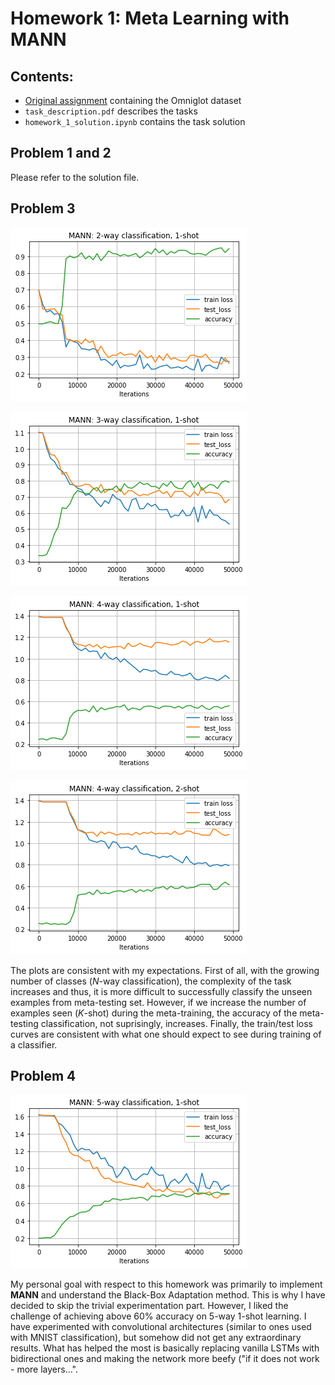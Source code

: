 # Homework 1: Meta Learning with MANN

## Contents:

- [Original assignment](http://cs330.stanford.edu/material/hw1_updated.zip) containing the Omniglot dataset
- `task_description.pdf` describes the tasks
- `homework_1_solution.ipynb` contains the task solution 

## Problem 1 and 2

Please refer to the solution file.

## Problem 3

![Test Image 1](assets/2way1shot.png)

![Test Image 1](assets/3way1shot.png)

![Test Image 1](assets/4way1shot.png)

![Test Image 1](assets/4way2shot.png)

The plots are consistent with my expectations. First of all, with the growing number of classes  (<em>N</em>-way classification), the complexity of the task increases and thus, it is more difficult to successfully classify the unseen examples from meta-testing set. However, if we increase the number of examples seen (<em>K</em>-shot) during the meta-training, the accuracy of the meta-testing classification, not suprisingly, increases. Finally, the train/test loss curves are consistent with what one should expect to see during training of a classifier.

## Problem 4

![Test Image 1](assets/5way1shot_bidir_lstm.png)

My personal goal with respect to this homework was primarily to implement **MANN** and understand the Black-Box Adaptation method. This is why I have decided to skip the trivial experimentation part. However, I liked the challenge of achieving above 60% accuracy on 5-way 1-shot learning. I have experimented with convolutional architectures (similar to ones used with MNIST classification), but somehow did not get any extraordinary results. What has helped the most is basically replacing vanilla LSTMs with bidirectional ones and making the network more beefy ("if it does not work - more layers...".